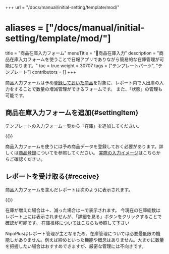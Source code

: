 +++
url = "/docs/manual/initial-setting/template/mod/"
# aliases = ["/docs/manual/initial-setting/template/mod/"]
title = "商品在庫入力フォーム"
menuTitle = "🧩商品在庫入力"
description = "商品在庫入力フォームを使うことで日報アプリでありながら簡易的な在庫管理が可能になります。"
toc = true
weight = 30707
tags = ["テンプレートパーツ", "テンプレート"]
contributors = []
+++

商品入力フォームは予め[登録しておいた商品](/docs/manual/initial-setting/advanced-setting/point/#add)を対象に、レポート内で入出庫の入力をすることで数量の増減管理ができるフォームです。
また、「状態」の管理も可能です。

## 商品在庫入力フォームを追加{#settingItem}

テンプレートの入力フォーム一覧から「在庫」を追加してください。

{{<icatch filename="img/modFormAdd" msg="テンプレートの編集画面から在庫フォームをクリックして追加します">}}

商品入力フォームを使うには予め商品データを登録しておく必要があります。詳しくは[商品登録](/docs/manual/initial-setting/advanced-setting/point/)についてを参照してください。
[実際の入力イメージ](/docs/manual/write-report/parts/#item)はこちらからご確認ください。

## レポートを受け取る{#receive}

商品入力フォームを含んだレポートは次のように表示されます。

{{<icatch filename="img/itemReport" msg="レポートを受け取ったときの画面イメージ">}}

在庫が増えた場合は＋、減った場合はーで表示されます。
今現在の在庫総数はレポート上には表示されませんが、「詳細を見る」ボタンをクリックすることで確認が可能です。
[在庫推移についてはこちら](/docs/manual/initial-setting/advanced-setting/point/#stackLog)も参照して下さい

NipoPlusはレポート管理が主となるため、在庫管理については必要最低限の機能しかありません。例えば締めといった機能や概念はありません。大まかに数量を把握したい場合はおすすめできますが、厳密な管理には不向きです。
